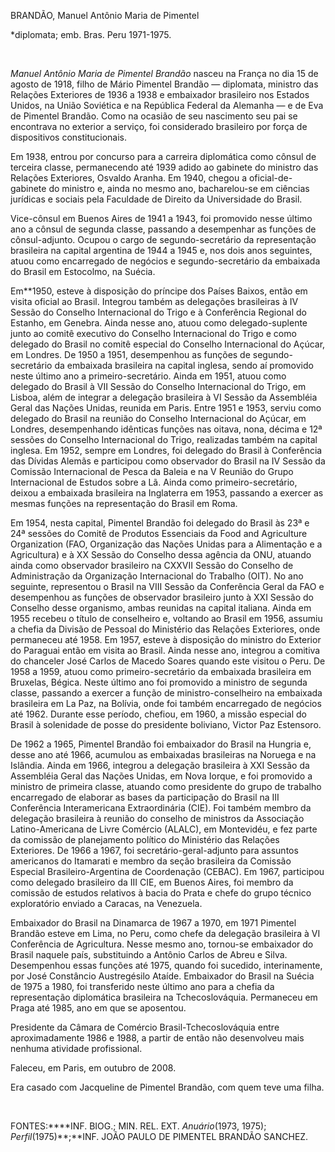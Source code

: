 BRANDÃO, Manuel Antônio Maria de Pimentel

\*diplomata; emb. Bras. Peru 1971-1975.

 

*Manuel Antônio Maria de Pimentel Brandão* nasceu na França no dia 15 de
agosto de 1918, filho de Mário Pimentel Brandão — diplomata, ministro
das Relações Exteriores de 1936 a 1938 e embaixador brasileiro nos
Estados Unidos, na União Soviética e na República Federal da Alemanha —
e de Eva de Pimentel Brandão. Como na ocasião de seu nascimento seu pai
se encontrava no exterior a serviço, foi considerado brasileiro por
força de dispositivos constitucionais.

Em 1938, entrou por concurso para a carreira diplomática como cônsul de
terceira classe, permanecendo até 1939 adido ao gabinete do ministro das
Relações Exteriores, Osvaldo Aranha. Em 1940, chegou a
oficial-de-gabinete do ministro e, ainda no mesmo ano, bacharelou-se em
ciências jurídicas e sociais pela Faculdade de Direito da Universidade
do Brasil.

Vice-cônsul em Buenos Aires de 1941 a 1943, foi promovido nesse último
ano a cônsul de segunda classe, passando a desempenhar as funções de
cônsul-adjunto. Ocupou o cargo de segundo-secretário da representação
brasileira na capital argentina de 1944 a 1945 e, nos dois anos
seguintes, atuou como encarregado de negócios e segundo-secretário da
embaixada do Brasil em Estocolmo, na Suécia.

Em**1950, esteve à disposição do príncipe dos Países Baixos, então em
visita oficial ao Brasil. Integrou também as delegações brasileiras à IV
Sessão do Conselho Internacional do Trigo e à Conferência Regional do
Estanho, em Genebra. Ainda nesse ano, atuou como delegado-suplente junto
ao comitê executivo do Conselho Internacional do Trigo e como delegado
do Brasil no comitê especial do Conselho Internacional do Açúcar, em
Londres. De 1950 a 1951, desempenhou as funções de segundo-secretário da
embaixada brasileira na capital inglesa, sendo aí promovido neste último
ano a primeiro-secretário. Ainda em 1951, atuou como delegado do Brasil
à VII Sessão do Conselho Internacional do Trigo, em Lisboa, além de
integrar a delegação brasileira à VI Sessão da Assembléia Geral das
Nações Unidas, reunida em Paris. Entre 1951 e 1953, serviu como delegado
do Brasil na reunião do Conselho Internacional do Açúcar, em Londres,
desempenhando idênticas funções nas oitava, nona, décima e 12ª sessões
do Conselho Internacional do Trigo, realizadas também na capital
inglesa. Em 1952, sempre em Londres, foi delegado do Brasil à
Conferência das Dívidas Alemãs e participou como observador do Brasil na
IV Sessão da Comissão Internacional de Pesca da Baleia e na V Reunião do
Grupo Internacional de Estudos sobre a Lã. Ainda como
primeiro-secretário, deixou a embaixada brasileira na Inglaterra em
1953, passando a exercer as mesmas funções na representação do Brasil em
Roma.

Em 1954, nesta capital, Pimentel Brandão foi delegado do Brasil às 23ª e
24ª sessões do Comitê de Produtos Essenciais da Food and Agriculture
Organization (FAO, Organização das Nações Unidas para a Alimentação e a
Agricultura) e à XX Sessão do Conselho dessa agência da ONU, atuando
ainda como observador brasileiro na CXXVII Sessão do Conselho de
Administração da Organização Internacional do Trabalho (OIT). No ano
seguinte, representou o Brasil na VIII Sessão da Conferência Geral da
FAO e desempenhou as funções de observador brasileiro junto à XXI Sessão
do Conselho desse organismo, ambas reunidas na capital italiana. Ainda
em 1955 recebeu o título de conselheiro e, voltando ao Brasil em 1956,
assumiu a chefia da Divisão de Pessoal do Ministério das Relações
Exteriores, onde permaneceu até 1958. Em 1957, esteve à disposição do
ministro do Exterior do Paraguai então em visita ao Brasil. Ainda nesse
ano, integrou a comitiva do chanceler José Carlos de Macedo Soares
quando este visitou o Peru. De 1958 a 1959, atuou como
primeiro-secretário da embaixada brasileira em Bruxelas, Bégica. Neste
último ano foi promovido a ministro de segunda classe, passando a
exercer a função de ministro-conselheiro na embaixada brasileira em La
Paz, na Bolívia, onde foi também encarregado de negócios até 1962.
Durante esse período, chefiou, em 1960, a missão especial do Brasil à
solenidade de posse do presidente boliviano, Victor Paz Estensoro.

De 1962 a 1965, Pimentel Brandão foi embaixador do Brasil na Hungria e,
desse ano até 1966, acumulou as embaixadas brasileiras na Noruega e na
Islândia. Ainda em 1966, integrou a delegação brasileira à XXI Sessão da
Assembléia Geral das Nações Unidas, em Nova Iorque, e foi promovido a
ministro de primeira classe, atuando como presidente do grupo de
trabalho encarregado de elaborar as bases da participação do Brasil na
III Conferência Interamericana Extraordinária (CIE). Foi também membro
da delegação brasileira à reunião do conselho de ministros da Associação
Latino-Americana de Livre Comércio (ALALC), em Montevidéu, e fez parte
da comissão de planejamento político do Ministério das Relações
Exteriores. De 1966 a 1967, foi secretário-geral-adjunto para assuntos
americanos do Itamarati e membro da seção brasileira da Comissão
Especial Brasileiro-Argentina de Coordenação (CEBAC). Em 1967,
participou como delegado brasileiro da III CIE, em Buenos Aires, foi
membro da comissão de estudos relativos à bacia do Prata e chefe do
grupo técnico exploratório enviado a Caracas, na Venezuela.

Embaixador do Brasil na Dinamarca de 1967 a 1970, em 1971 Pimentel
Brandão esteve em Lima, no Peru, como chefe da delegação brasileira à VI
Conferência de Agricultura. Nesse mesmo ano, tornou-se embaixador do
Brasil naquele país, substituindo a Antônio Carlos de Abreu e Silva.
Desempenhou essas funções até 1975, quando foi sucedido, interinamente,
por José Constâncio Austregésilo Ataíde. Embaixador do Brasil na Suécia
de 1975 a 1980, foi transferido neste último ano para a chefia da
representação diplomática brasileira na Tchecoslováquia. Permaneceu em
Praga até 1985, ano em que se aposentou.

Presidente da Câmara de Comércio Brasil-Tchecoslováquia entre
aproximadamente 1986 e 1988, a partir de então não desenvolveu mais
nenhuma atividade profissional.

Faleceu, em Paris, em outubro de 2008.

Era casado com Jacqueline de Pimentel Brandão, com quem teve uma filha.

 

FONTES:****INF. BIOG.; MIN. REL. EXT. *Anuário*(1973, 1975);
*Perfil*(1975)**;**INF. JOÃO PAULO DE PIMENTEL BRANDÃO SANCHEZ.

 

 
